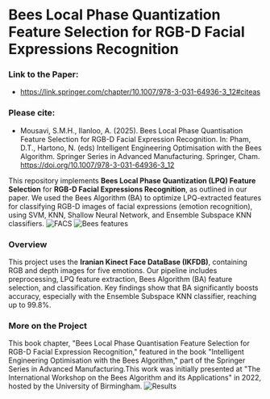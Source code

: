 # Bees Local Phase Quantization Feature Selection for RGB-D Facial Expressions Recognition

### Link to the Paper:
- https://link.springer.com/chapter/10.1007/978-3-031-64936-3_12#citeas

### Please cite:
- Mousavi, S.M.H., Ilanloo, A. (2025). Bees Local Phase Quantisation Feature Selection for RGB-D Facial Expression Recognition. In: Pham, D.T., Hartono, N. (eds) Intelligent Engineering Optimisation with the Bees Algorithm. Springer Series in Advanced Manufacturing. Springer, Cham. https://doi.org/10.1007/978-3-031-64936-3_12

This repository implements **Bees Local Phase Quantization (LPQ) Feature Selection** for **RGB-D Facial Expressions Recognition**, as outlined in our paper. We used the Bees Algorithm (BA) to optimize LPQ-extracted features for classifying RGB-D images of facial expressions (emotion recognition), using SVM, KNN, Shallow Neural Network, and Ensemble Subspace KNN classifiers.
![FACS](https://github.com/user-attachments/assets/a0a0a7dd-0180-402e-8062-43f62b87d9d4)
![Bees features](https://github.com/user-attachments/assets/5105dddb-0a82-4c98-b330-8a1074580140)

### Overview

This project uses the **Iranian Kinect Face DataBase (IKFDB)**, containing RGB and depth images for five emotions. Our pipeline includes preprocessing, LPQ feature extraction, Bees Algorithm (BA) feature selection, and classification. Key findings show that BA significantly boosts accuracy, especially with the Ensemble Subspace KNN classifier, reaching up to 99.8%.

### More on the Project
This book chapter, "Bees Local Phase Quantisation Feature Selection for RGB-D Facial Expression Recognition," featured in the book "Intelligent Engineering Optimisation with the Bees Algorithm," part of the Springer Series in Advanced Manufacturing.This work was initially presented at "The International Workshop on the Bees Algorithm and its Applications" in 2022, hosted by the University of Birmingham.
![Results](https://github.com/user-attachments/assets/ccc5e8a4-a43f-4174-a1d8-b2560f500f32)


